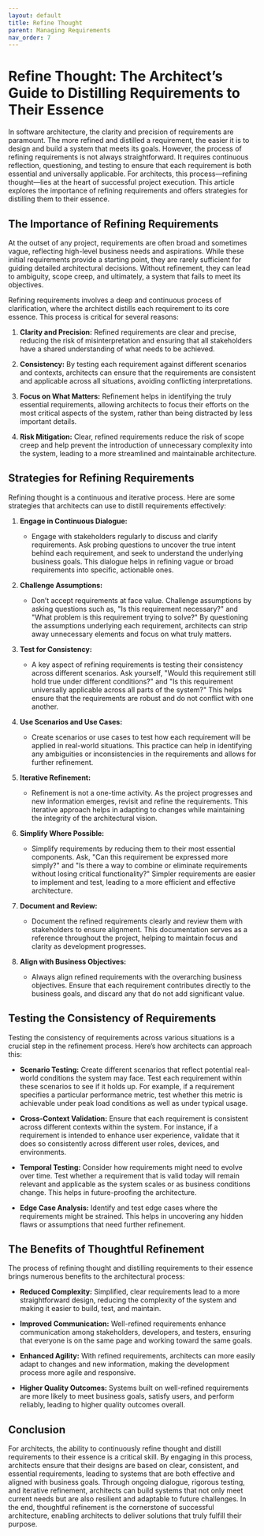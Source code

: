 ```yaml
---
layout: default
title: Refine Thought
parent: Managing Requirements
nav_order: 7
---
```

# Refine Thought: The Architect’s Guide to Distilling Requirements to Their Essence

In software architecture, the clarity and precision of requirements are paramount. The more refined and distilled a requirement, the easier it is to design and build a system that meets its goals. However, the process of refining requirements is not always straightforward. It requires continuous reflection, questioning, and testing to ensure that each requirement is both essential and universally applicable. For architects, this process—refining thought—lies at the heart of successful project execution. This article explores the importance of refining requirements and offers strategies for distilling them to their essence.

## The Importance of Refining Requirements

At the outset of any project, requirements are often broad and sometimes vague, reflecting high-level business needs and aspirations. While these initial requirements provide a starting point, they are rarely sufficient for guiding detailed architectural decisions. Without refinement, they can lead to ambiguity, scope creep, and ultimately, a system that fails to meet its objectives.

Refining requirements involves a deep and continuous process of clarification, where the architect distills each requirement to its core essence. This process is critical for several reasons:

1. **Clarity and Precision:** Refined requirements are clear and precise, reducing the risk of misinterpretation and ensuring that all stakeholders have a shared understanding of what needs to be achieved.

2. **Consistency:** By testing each requirement against different scenarios and contexts, architects can ensure that the requirements are consistent and applicable across all situations, avoiding conflicting interpretations.

3. **Focus on What Matters:** Refinement helps in identifying the truly essential requirements, allowing architects to focus their efforts on the most critical aspects of the system, rather than being distracted by less important details.

4. **Risk Mitigation:** Clear, refined requirements reduce the risk of scope creep and help prevent the introduction of unnecessary complexity into the system, leading to a more streamlined and maintainable architecture.

## Strategies for Refining Requirements

Refining thought is a continuous and iterative process. Here are some strategies that architects can use to distill requirements effectively:

1. **Engage in Continuous Dialogue:**
   - Engage with stakeholders regularly to discuss and clarify requirements. Ask probing questions to uncover the true intent behind each requirement, and seek to understand the underlying business goals. This dialogue helps in refining vague or broad requirements into specific, actionable ones.

2. **Challenge Assumptions:**
   - Don’t accept requirements at face value. Challenge assumptions by asking questions such as, "Is this requirement necessary?" and "What problem is this requirement trying to solve?" By questioning the assumptions underlying each requirement, architects can strip away unnecessary elements and focus on what truly matters.

3. **Test for Consistency:**
   - A key aspect of refining requirements is testing their consistency across different scenarios. Ask yourself, "Would this requirement still hold true under different conditions?" and "Is this requirement universally applicable across all parts of the system?" This helps ensure that the requirements are robust and do not conflict with one another.

4. **Use Scenarios and Use Cases:**
   - Create scenarios or use cases to test how each requirement will be applied in real-world situations. This practice can help in identifying any ambiguities or inconsistencies in the requirements and allows for further refinement.

5. **Iterative Refinement:**
   - Refinement is not a one-time activity. As the project progresses and new information emerges, revisit and refine the requirements. This iterative approach helps in adapting to changes while maintaining the integrity of the architectural vision.

6. **Simplify Where Possible:**
   - Simplify requirements by reducing them to their most essential components. Ask, "Can this requirement be expressed more simply?" and "Is there a way to combine or eliminate requirements without losing critical functionality?" Simpler requirements are easier to implement and test, leading to a more efficient and effective architecture.

7. **Document and Review:**
   - Document the refined requirements clearly and review them with stakeholders to ensure alignment. This documentation serves as a reference throughout the project, helping to maintain focus and clarity as development progresses.

8. **Align with Business Objectives:**
   - Always align refined requirements with the overarching business objectives. Ensure that each requirement contributes directly to the business goals, and discard any that do not add significant value.

## Testing the Consistency of Requirements

Testing the consistency of requirements across various situations is a crucial step in the refinement process. Here’s how architects can approach this:

- **Scenario Testing:** Create different scenarios that reflect potential real-world conditions the system may face. Test each requirement within these scenarios to see if it holds up. For example, if a requirement specifies a particular performance metric, test whether this metric is achievable under peak load conditions as well as under typical usage.

- **Cross-Context Validation:** Ensure that each requirement is consistent across different contexts within the system. For instance, if a requirement is intended to enhance user experience, validate that it does so consistently across different user roles, devices, and environments.

- **Temporal Testing:** Consider how requirements might need to evolve over time. Test whether a requirement that is valid today will remain relevant and applicable as the system scales or as business conditions change. This helps in future-proofing the architecture.

- **Edge Case Analysis:** Identify and test edge cases where the requirements might be strained. This helps in uncovering any hidden flaws or assumptions that need further refinement.

## The Benefits of Thoughtful Refinement

The process of refining thought and distilling requirements to their essence brings numerous benefits to the architectural process:

- **Reduced Complexity:** Simplified, clear requirements lead to a more straightforward design, reducing the complexity of the system and making it easier to build, test, and maintain.

- **Improved Communication:** Well-refined requirements enhance communication among stakeholders, developers, and testers, ensuring that everyone is on the same page and working toward the same goals.

- **Enhanced Agility:** With refined requirements, architects can more easily adapt to changes and new information, making the development process more agile and responsive.

- **Higher Quality Outcomes:** Systems built on well-refined requirements are more likely to meet business goals, satisfy users, and perform reliably, leading to higher quality outcomes overall.

## Conclusion

For architects, the ability to continuously refine thought and distill requirements to their essence is a critical skill. By engaging in this process, architects ensure that their designs are based on clear, consistent, and essential requirements, leading to systems that are both effective and aligned with business goals. Through ongoing dialogue, rigorous testing, and iterative refinement, architects can build systems that not only meet current needs but are also resilient and adaptable to future challenges. In the end, thoughtful refinement is the cornerstone of successful architecture, enabling architects to deliver solutions that truly fulfill their purpose.